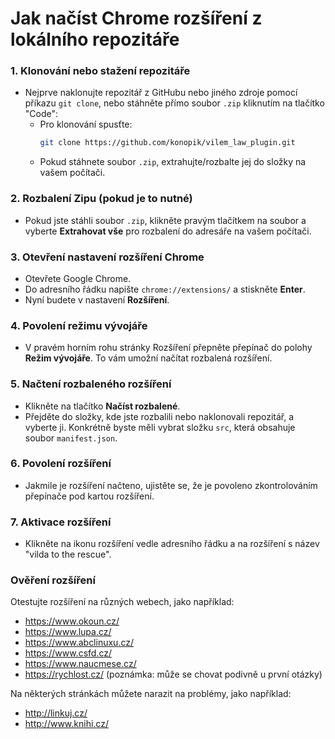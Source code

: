 # Jak načíst Chrome rozšíření z lokálního repozitáře

### 1. Klonování nebo stažení repozitáře
- Nejprve naklonujte repozitář z GitHubu nebo jiného zdroje pomocí příkazu `git clone`, nebo stáhněte přímo soubor `.zip` kliknutím na tlačítko "Code":
  - Pro klonování spusťte:
    ```bash
    git clone https://github.com/konopik/vilem_law_plugin.git
    ```
  - Pokud stáhnete soubor `.zip`, extrahujte/rozbalte jej do složky na vašem počítači.

### 2. Rozbalení Zipu (pokud je to nutné)
- Pokud jste stáhli soubor `.zip`, klikněte pravým tlačítkem na soubor a vyberte **Extrahovat vše** pro rozbalení do adresáře na vašem počítači.

### 3. Otevření nastavení rozšíření Chrome
- Otevřete Google Chrome.
- Do adresního řádku napište `chrome://extensions/` a stiskněte **Enter**.
- Nyní budete v nastavení **Rozšíření**.

### 4. Povolení režimu vývojáře
- V pravém horním rohu stránky Rozšíření přepněte přepínač do polohy **Režim vývojáře**. To vám umožní načítat rozbalená rozšíření.

### 5. Načtení rozbaleného rozšíření
- Klikněte na tlačítko **Načíst rozbalené**.
- Přejděte do složky, kde jste rozbalili nebo naklonovali repozitář, a vyberte ji. Konkrétně byste měli vybrat složku `src`, která obsahuje soubor `manifest.json`.

### 6. Povolení rozšíření
- Jakmile je rozšíření načteno, ujistěte se, že je povoleno zkontrolováním přepínače pod kartou rozšíření.

### 7. Aktivace rozšíření
- Klikněte na ikonu rozšíření vedle adresního řádku a na rozšíření s název "vilda to the rescue".

### Ověření rozšíření
Otestujte rozšíření na různých webech, jako například:
- https://www.okoun.cz/
- https://www.lupa.cz/
- https://www.abclinuxu.cz/
- https://www.csfd.cz/
- https://www.naucmese.cz/
- https://rychlost.cz/ (poznámka: může se chovat podivně u první otázky)

Na některých stránkách můžete narazit na problémy, jako například:
- http://linkuj.cz/
- http://www.knihi.cz/
